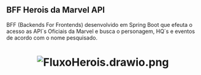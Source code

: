 ## BFF Herois da Marvel API 

BFF (Backends For Frontends) desenvolvido em Spring Boot que efeuta o acesso as API´s Oficiais da Marvel e busca o personagem, HQ´s e eventos de acordo com o nome pesquisado.

<h1 align="center">
  <img src="https://github.com/MateusMaceedo/bff-heroes-api/blob/main/img/fluxo%20herois.png?raw=true" alt="FluxoHerois.drawio.png">
</h1>



